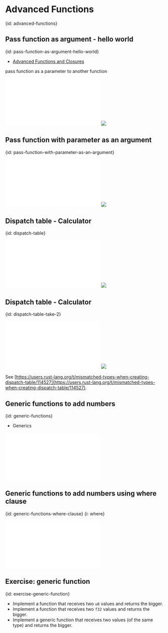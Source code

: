 # Advanced Functions
{id: advanced-functions}


## Pass function as argument - hello world
{id: pass-function-as-argument-hello-world}

* [Advanced Functions and Closures](https://doc.rust-lang.org/book/ch19-05-advanced-functions-and-closures.html)

pass function as a parameter to another function

![](examples/advanced-functions/pass-function-as-argument-simple/src/main.rs)
![](examples/advanced-functions/pass-function-as-argument-simple/out.out)


## Pass function with parameter as an argument
{id: pass-function-with-parameter-as-an-argument}

![](examples/advanced-functions/pass-function-with-parameter-as-argument/src/main.rs)
![](examples/advanced-functions/pass-function-with-parameter-as-argument/out.out)

## Dispatch table - Calculator
{id: dispatch-table}

![](examples/advanced-functions/calculator/src/main.rs)
![](examples/advanced-functions/calculator/out.out)

## Dispatch table - Calculator
{id: dispatch-table-take-2}

![](examples/advanced-functions/calculator-dispatch-table-take2/src/main.rs)
![](examples/advanced-functions/calculator-dispatch-table-take2/out.out)

See [https://users.rust-lang.org/t/mismatched-types-when-creating-dispatch-table/114527](https://users.rust-lang.org/t/mismatched-types-when-creating-dispatch-table/114527).

## Generic functions to add numbers
{id: generic-functions}

* Generics

![](examples/advanced-functions/generic-functions-add/src/main.rs)

## Generic functions to add numbers using where clause
{id: generic-functions-where-clause}
{i: where}

![](examples/advanced-functions/generic-functions-add-where/src/main.rs)

## Exercise: generic function
{id: exercise-generic-function}

* Implement a function that receives two `u8` values and returns the bigger.
* Implement a function that receives two `f32` values and returns the bigger.
* Implement a generic function that receives two values (of the same type) and returns the bigger.



